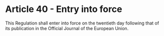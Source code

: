 # Article 40 - Entry into force


This Regulation shall enter into force on the twentieth day following that of its publication in the Official Journal of the European Union.
